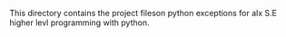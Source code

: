 This directory contains the project fileson python exceptions for alx S.E higher levl programming with python.
